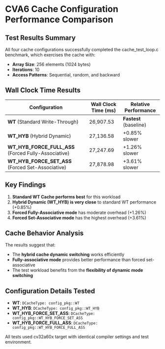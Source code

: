 # CVA6 Cache Configuration Performance Comparison

## Test Results Summary

All four cache configurations successfully completed the cache_test_loop.c benchmark, which exercises the cache with:
- **Array Size**: 256 elements (1024 bytes)
- **Iterations**: 10 
- **Access Patterns**: Sequential, random, and backward

## Wall Clock Time Results

| Configuration | Wall Clock Time (ms) | Relative Performance |
|---------------|---------------------|---------------------|
| **WT** (Standard Write-Through) | 26,907.53 | **Fastest** (baseline) |
| **WT_HYB** (Hybrid Dynamic) | 27,136.58 | +0.85% slower |
| **WT_HYB_FORCE_FULL_ASS** (Forced Fully-Associative) | 27,247.69 | +1.26% slower |
| **WT_HYB_FORCE_SET_ASS** (Forced Set-Associative) | 27,878.98 | +3.61% slower |

## Key Findings

1. **Standard WT Cache performs best** for this workload
2. **Hybrid Dynamic (WT_HYB) is very close** to standard WT performance (+0.85%)
3. **Forced Fully-Associative mode** has moderate overhead (+1.26%)
4. **Forced Set-Associative mode** has the highest overhead (+3.61%)

## Cache Behavior Analysis

The results suggest that:
- The **hybrid cache dynamic switching** works efficiently
- **Fully-associative mode** provides better performance than forced set-associative
- The test workload benefits from the **flexibility of dynamic mode switching**

## Configuration Details Tested

- **WT**: `DCacheType: config_pkg::WT`
- **WT_HYB**: `DCacheType: config_pkg::WT_HYB` 
- **WT_HYB_FORCE_SET_ASS**: `DCacheType: config_pkg::WT_HYB_FORCE_SET_ASS`
- **WT_HYB_FORCE_FULL_ASS**: `DCacheType: config_pkg::WT_HYB_FORCE_FULL_ASS`

All tests used cv32a60x target with identical compiler settings and test environment.